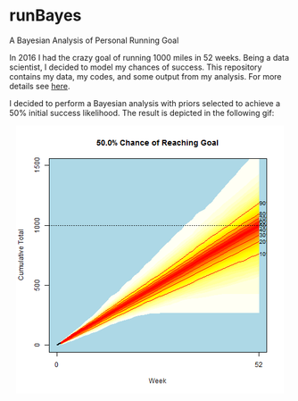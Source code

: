 # runBayes
A Bayesian Analysis of Personal Running Goal

In 2016 I had the crazy goal of running 1000 miles in 52 weeks. Being a data scientist, I decided to model my chances of success. This repository contains my data, my codes, and some output from my analysis. For more details see [here](https://chrisdienes.github.io/blog/2017/08/25/run-bayes). 

I decided to perform a Bayesian analysis with priors selected to achieve a 50% initial success likelihood. The result is depicted in the following gif:

<p align="center">
  <img src="https://github.com/ChrisDienes/runBayes/blob/master/runBayes.gif" alt="runBayes.gif" />
</p>
